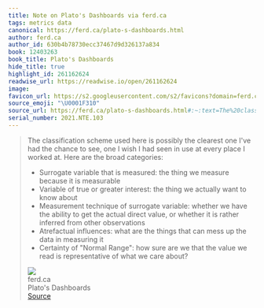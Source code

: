```yaml
---
title: Note on Plato's Dashboards via ferd.ca
tags: metrics data
canonical: https://ferd.ca/plato-s-dashboards.html
author: ferd.ca
author_id: 630b4b78730ecc37467d9d326137a834
book: 12403263
book_title: Plato's Dashboards
hide_title: true
highlight_id: 261162624
readwise_url: https://readwise.io/open/261162624
image:
favicon_url: https://s2.googleusercontent.com/s2/favicons?domain=ferd.ca
source_emoji: "\U0001F310"
source_url: https://ferd.ca/plato-s-dashboards.html#:~:text=The%20classification%20scheme,we%20care%20about%3F
serial_number: 2021.NTE.103
---
```

> The classification scheme used here is possibly the clearest one I've had the chance to see, one I wish I had seen in use at every place I worked at. Here are the broad categories:
> - Surrogate variable that is measured: the thing we measure because it is measurable
> - Variable of true or greater interest: the thing we actually want to know about
> - Measurement technique of surrogate variable: whether we have the ability to get the actual direct value, or whether it is rather inferred from other observations
> - Atrefactual influences: what are the things that can mess up the data in measuring it
> - Certainty of "Normal Range": how sure are we that the value we read is representative of what we care about?
> <div class="quoteback-footer"><div class="quoteback-avatar"><img class="mini-favicon" src="https://s2.googleusercontent.com/s2/favicons?domain=ferd.ca"></div><div class="quoteback-metadata"><div class="metadata-inner"><span style="display:none">FROM:</span><div aria-label="ferd.ca" class="quoteback-author"> ferd.ca</div><div aria-label="Plato's Dashboards" class="quoteback-title"> Plato's Dashboards</div></div></div><div class="quoteback-backlink"><a target="_blank" aria-label="go to the full text of this quotation" rel="noopener" href="https://ferd.ca/plato-s-dashboards.html#:~:text=The%20classification%20scheme,we%20care%20about%3F" class="quoteback-arrow"> Source</a></div></div>